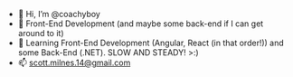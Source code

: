 - 👋 Hi, I’m @coachyboy
- 👀 Front-End Development (and maybe some back-end if I can get around to it)
- 🌱 Learning Front-End Development (Angular, React (in that order!)) and some Back-End (.NET). SLOW AND STEADY! >:)
- 📫 scott.milnes.14@gmail.com
